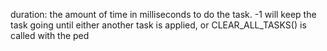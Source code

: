 duration: the amount of time in milliseconds to do the task.  -1 will keep the task going until either another task is applied, or CLEAR_ALL_TASKS() is called with the ped